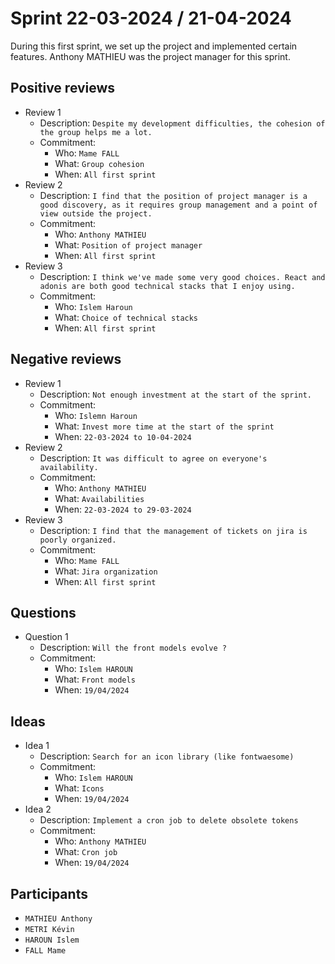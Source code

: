 # Sprint 22-03-2024 / 21-04-2024

During this first sprint, we set up the project and implemented certain features. Anthony MATHIEU was the project manager for this sprint.

## Positive reviews

- Review 1
  - Description: `Despite my development difficulties, the cohesion of the group helps me a lot.`
  - Commitment:
    - Who: `Mame FALL`
    - What: `Group cohesion`
    - When: `All first sprint`
- Review 2
  - Description: `I find that the position of project manager is a good discovery, as it requires group management and a point of view outside the project.`
  - Commitment:
    - Who: `Anthony MATHIEU`
    - What: `Position of project manager`
    - When: `All first sprint`
- Review 3
  - Description: `I think we've made some very good choices. React and adonis are both good technical stacks that I enjoy using.`
  - Commitment:
    - Who: `Islem Haroun`
    - What: `Choice of technical stacks`
    - When: `All first sprint`

## Negative reviews

- Review 1
  - Description: `Not enough investment at the start of the sprint.`
  - Commitment:
    - Who: `Islemn Haroun`
    - What: `Invest more time at the start of the sprint`
    - When: `22-03-2024 to 10-04-2024`
- Review 2
  - Description: `It was difficult to agree on everyone's availability.`
  - Commitment:
    - Who: `Anthony MATHIEU`
    - What: `Availabilities`
    - When: `22-03-2024 to 29-03-2024`
- Review 3
  - Description: `I find that the management of tickets on jira is poorly organized.`
  - Commitment:
    - Who: `Mame FALL`
    - What: `Jira organization`
    - When: `All first sprint`


## Questions

- Question 1
  - Description: `Will the front models evolve ?`
  - Commitment:
    - Who: `Islem HAROUN`
    - What: `Front models`
    - When: `19/04/2024`

## Ideas

- Idea 1
  - Description: `Search for an icon library (like fontwaesome)`
  - Commitment:
    - Who: `Islem HAROUN`
    - What: `Icons`
    - When: `19/04/2024`
- Idea 2
  - Description: `Implement a cron job to delete obsolete tokens `
  - Commitment:
    - Who: `Anthony MATHIEU`
    - What: `Cron job`
    - When: `19/04/2024`
## Participants

- `MATHIEU Anthony`
- `METRI Kévin`
- `HAROUN Islem`
- `FALL Mame`